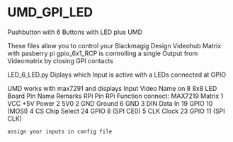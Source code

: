 # UMD_GPI_LED
Pushbutton with 6 Buttons with LED plus UMD


These files allow you to control your Blackmagig Design Videohub Matrix with pasberry pi
gpio_6x1_RCP is controlling a single Output from Videomatrix by closing GPI contacts

LED_6_LED.py Diplays which Input is active with a LEDs connected at GPIO

UMD works with max7291 and displays Input Video Name on 8 8x8 LED
Board Pin	Name	Remarks	RPi Pin	RPi Function
connect: MAX7219 Matrix 
    1	VCC	+5V Power	    2	5V0
    2	GND	Ground	      6	GND
    3	DIN	Data In	      19	GPIO 10 (MOSI)
    4	CS	Chip Select	  24	GPIO 8 (SPI CE0)
    5	CLK	Clock	        23	GPIO 11 (SPI CLK)
    
    assign your inputs in config file
    
